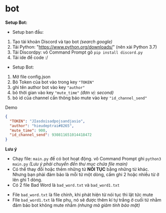 # bot

**Setup Bot:**
- Setup ban đầu:
1. Tạo tài khoản Discord và tạo bot *(search google)*
2. Tải Python: "https://www.python.org/downloads/" (nên xài Python 3.7)
3. Tải Discordpy: vô Command Prompt gõ `pip install discord.py`
4. Tải ide để code :/

- Setup Bot:
1. Mở file config.json
2. Bỏ Token của bot vào trong key `"TOKEN"`
3. ghi tên author bot vào key `"author"`
4. bỏ thời gian vào key `"mute_time"` *(đơn vị: second)*
5. bỏ id của channel cần thông báo mute vào key `"id_channel_send"`

Demo
```json
{
  "TOKEN": "JIasdoisadpojsandjasio",
  "author": "hieudeptrai#8265",
  "mute_time": 900,
  "id_channel_send": 930811651014418472
}
```

**Lưu ý**
- Chạy file: `main.py` để có bot hoạt động. vô Command Prompt ghi `python3 main.py` *(Lưu ý phải chuyển đến thư mục chứa file main)*
- Có thể thay đổi hoặc thêm những từ **NÓI TỤC** bằng những từ khác. Nhưng bạn phải đảm bảo là mỗi từ một dòng, cấm ghi 2 hoặc nhiều từ ở lên ghi 1 dòng.
- Có 2 file Bad Word là `bad_word.txt` và `bad_word1.txt`
+ File `bad_word.txt` là file chính, khi phát hiện từ nói tục thì lật tức mute
+ FIle `bad_word1.txt` là file phụ, nó sẽ được thêm kí tự trắng ở cuối từ nhằm đảm bảo bot không mute nhầm *(nhưng mà giảm tính bảo mật)*

